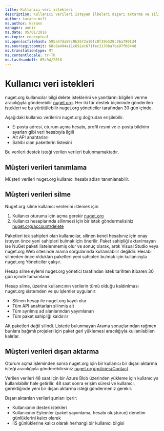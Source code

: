 ```yaml
---
title: Kullanıcı veri istekleri
description: Kullanıcı verileri isteyen ilkeleri dışarı aktarma ve silin
author: karann-msft
ms.author: karann
manager: unnir
ms.date: 05/01/2018
ms.topic: conceptual
ms.openlocfilehash: 595a47da59c9b2672a10fc0f19e528c36a790134
ms.sourcegitcommit: 68c8a494a11c892ac671fec3170ba7be97fb044d
ms.translationtype: MT
ms.contentlocale: tr-TR
ms.lasthandoff: 05/04/2018
---
```

# <a name="user-data-requests"></a>Kullanıcı veri istekleri

nuget.org kullanıcılar bilgi delete isteklerini ve yanıtlarını bilgileri verme aracılığıyla gönderebilir [nuget.org](https://www.nuget.org). Her iki tür destek biçiminde gönderilen istekleri ve bu yürütülebilir nuget.org yöneticiler tarafından 30 gün içinde.

Aşağıdaki kullanıcı verilerini nuget.org doğrudan erişilebilir.

* E-posta adresi, oturum açma hesabı, profil resmi ve e-posta bildirim ayarları gibi veri hesabıyla ilgili
* Ait API anahtarları
* Sahibi olan paketlerin listesini

Bu verileri destek isteği verilen verileri bulunmamaktadır.

## <a name="identifying-customer-data"></a>Müşteri verileri tanımlama

Müşteri verileri nuget.org kullanıcı hesabı adları tanımlanabilir.

## <a name="deleting-customer-data"></a>Müşteri verileri silme

Nuget.org silme kullanıcı verilerini istemek için:

1. Kullanıcı oturumu için açma gerekir [nuget.org](https://www.nuget.org)
1. Kullanıcı hesaplarında silinmesi için bir istek göndermelisiniz [nuget.org/account/delete](https://www.nuget.org/account/delete)

Paketleri tek sahipleri olan kullanıcılar, silinen kendi hesabınız için onay isteyen önce yeni sahipleri bulmak için önerilir. Paket sahipliği aktarılmayan ise NuGet paketi listelenmemiş olur ve sonuç olarak, artık Visual Studio veya nuget.org Web sitesinde arama sorgularında kullanılabilir değildir. Hesabı silmeden önce oldukları paketleri yeni sahipleri bulmak için kullanıcıyla nuget.org Yöneticiler çalışır.

Hesap silme eylemi nuget.org yönetici tarafından istek tarihten itibaren 30 gün içinde tamamlanır.

Hesap silme, üzerine kullanıcının verilerin tümü olduğu kaldırılması nuget.org sistemden ve şu işlemler uygulanır:

* Silinen hesap ile nuget.org kaydı olur
* Tüm API anahtarları silinmiş ait
* Tüm ayrılmış ad alanlarından yayımlanan
* Tüm paket sahipliği kaldırılır

Ait paketleri *değil* silindi. Listede bulunmayan Arama sonuçlarından rağmen bunlara bağımlı projeleri için paket geri yüklemesi aracılığıyla kullanılabilen kalırlar.

## <a name="exporting-customer-data"></a>Müşteri verileri dışarı aktarma

Oturum açma işleminden sonra nuget.org için bir kullanıcı bir dışarı aktarma isteği aracılığıyla gönderebilirsiniz [nuget.org/policies/Contact](https://www.nuget.org/policies/Contact)

Verilen verileri 48 saat için bir Azure Blob üzerinden yükleme için kullanıcıya kullanılabilir hale getirilir. 48 saat sonra erişim süresi ve kullanıcı, gerektiğinde yeni bir dışarı aktarma isteği göndermeniz gerekir.

Dışarı aktarılan verileri şunları içerir:

* Kullanıcının destek istekleri
* Kullanıcının Eylemler (paket yayımlama, hesabı oluşturun) denetim günlüklerini kalıcı olarak
* IIS günlüklerine kalıcı olarak herhangi bir kullanıcı bilgisi
